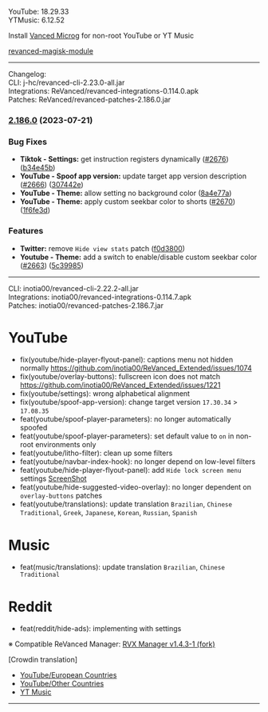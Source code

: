 YouTube: 18.29.33  
YTMusic: 6.12.52  

Install [Vanced Microg](https://github.com/TeamVanced/VancedMicroG/releases) for non-root YouTube or YT Music  

[revanced-magisk-module](https://github.com/j-hc/revanced-magisk-module)  

---
Changelog:  
CLI: j-hc/revanced-cli-2.23.0-all.jar  
Integrations: ReVanced/revanced-integrations-0.114.0.apk  
Patches: ReVanced/revanced-patches-2.186.0.jar  

### [2.186.0](https://github.com/ReVanced/revanced-patches/compare/v2.185.0...v2.186.0) (2023-07-21)


### Bug Fixes

* **Tiktok - Settings:** get instruction registers dynamically ([#2676](https://github.com/ReVanced/revanced-patches/issues/2676)) ([b34e45b](https://github.com/ReVanced/revanced-patches/commit/b34e45b6dafad8e9d567ad65f58a182b8cc04676))
* **YouTube - Spoof app version:** update target app version description ([#2666](https://github.com/ReVanced/revanced-patches/issues/2666)) ([307442e](https://github.com/ReVanced/revanced-patches/commit/307442e654ff5486656319d91e4a5f5fb2b92651))
* **YouTube - Theme:** allow setting no background color ([8a4e77a](https://github.com/ReVanced/revanced-patches/commit/8a4e77a290a61a1caf93eb8bccaf728c84a3ef53))
* **YouTube - Theme:** apply custom seekbar color to shorts ([#2670](https://github.com/ReVanced/revanced-patches/issues/2670)) ([1f6fe3d](https://github.com/ReVanced/revanced-patches/commit/1f6fe3da4284fd768057ef068c7ddf88d3a11049))


### Features

* **Twitter:** remove `Hide view stats` patch ([f0d3800](https://github.com/ReVanced/revanced-patches/commit/f0d38001b34db63f212209afb91eebf59dad2b24))
* **Youtube - Theme:** add a switch to enable/disable custom seekbar color ([#2663](https://github.com/ReVanced/revanced-patches/issues/2663)) ([5c39985](https://github.com/ReVanced/revanced-patches/commit/5c39985888cdfe3acfdd8811ff9b6f80e243704e))




---
CLI: inotia00/revanced-cli-2.22.2-all.jar  
Integrations: inotia00/revanced-integrations-0.114.7.apk  
Patches: inotia00/revanced-patches-2.186.7.jar  

YouTube
==
- fix(youtube/hide-player-flyout-panel): captions menu not hidden normally https://github.com/inotia00/ReVanced_Extended/issues/1074
- fix(youtube/overlay-buttons): fullscreen icon does not match https://github.com/inotia00/ReVanced_Extended/issues/1221
- fix(youtube/settings): wrong alphabetical alignment
- fix(youtube/spoof-app-version): change target version `17.30.34` > `17.08.35`
- feat(youtube/spoof-player-parameters): no longer automatically spoofed
- feat(youtube/spoof-player-parameters): set default value to `on` in non-root environments only
- feat(youtube/litho-filter): clean up some filters
- feat(youtube/navbar-index-hook): no longer depend on low-level filters
- feat(youtube/hide-player-flyout-panel): add `Hide lock screen menu` settings [ScreenShot](https://imgur.com/a/2CQXqhz)
- feat(youtube/hide-suggested-video-overlay): no longer dependent on `overlay-buttons` patches
- feat(youtube/translations): update translation
`Brazilian`, `Chinese Traditional`, `Greek`, `Japanese`, `Korean`, `Russian`, `Spanish`


Music
==
- feat(music/translations): update translation
`Brazilian`, `Chinese Traditional`


Reddit
==
- feat(reddit/hide-ads): implementing with settings


※ Compatible ReVanced Manager: [RVX Manager v1.4.3-1 (fork)](https://github.com/inotia00/revanced-manager/releases/tag/v1.4.3-1)

[Crowdin translation]
- [YouTube/European Countries](https://crowdin.com/project/revancedextendedeu)
- [YouTube/Other Countries](https://crowdin.com/project/revancedextended)
- [YT Music](https://crowdin.com/project/revanced-music-extended)

---  
